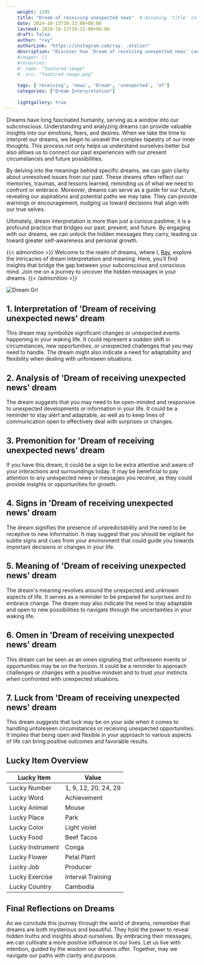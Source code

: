 ```yaml
---
    weight: 1395
    title: "Dream of receiving unexpected news"  # Assuming 'title' column exists
    date: 2024-10-13T19:32:00+08:00
    lastmod: 2024-10-13T19:32:00+08:00
    draft: false
    author: "ray"
    authorLink: "https://instagram.com/ray._.atelier"
    description: "Discover how 'Dream of receiving unexpected news' can interpret your future and uncover its significant meanings in your life."
    #images: []
    #resources:
    #- name: "featured-image"
    #  src: "featured-image.png"
    
    tags: ['receiving', 'news', 'Dream', 'unexpected', 'of']
    categories: ["Dream Interpretation"]
    
    lightgallery: true
---
```

    
Dreams have long fascinated humanity, serving as a window into our subconscious. Understanding and analyzing dreams can provide valuable insights into our emotions, fears, and desires. When we take the time to interpret our dreams, we begin to unravel the complex tapestry of our inner thoughts. This process not only helps us understand ourselves better but also allows us to connect our past experiences with our present circumstances and future possibilities.

By delving into the meanings behind specific dreams, we can gain clarity about unresolved issues from our past. These dreams often reflect our memories, traumas, and lessons learned, reminding us of what we need to confront or embrace. Moreover, dreams can serve as a guide for our future, revealing our aspirations and potential paths we may take. They can provide warnings or encouragement, nudging us toward decisions that align with our true selves.

Ultimately, dream interpretation is more than just a curious pastime; it is a profound practice that bridges our past, present, and future. By engaging with our dreams, we can unlock the hidden messages they carry, leading us toward greater self-awareness and personal growth.

{{< admonition >}}
Welcome to the realm of dreams, where I, [Ray](https://instagram.com/ray._.atelier), explore the intricacies of dream interpretation and meaning. Here, you’ll find insights that bridge the gap between your subconscious and conscious mind. Join me on a journey to uncover the hidden messages in your dreams.
{{< /admonition >}}

![Dream Grl](https://cdn.pixabay.com/photo/2017/11/02/03/35/gothic-2910057_1280.jpg "Dream Grl")

## 1. Interpretation of 'Dream of receiving unexpected news' dream
 This dream may symbolize significant changes or unexpected events happening in your waking life. It could represent a sudden shift in circumstances, new opportunities, or unexpected challenges that you may need to handle. The dream might also indicate a need for adaptability and flexibility when dealing with unforeseen situations.

## 2. Analysis of 'Dream of receiving unexpected news' dream
 The dream suggests that you may need to be open-minded and responsive to unexpected developments or information in your life. It could be a reminder to stay alert and adaptable, as well as to keep lines of communication open to effectively deal with surprises or changes.

## 3. Premonition for 'Dream of receiving unexpected news' dream
 If you have this dream, it could be a sign to be extra attentive and aware of your interactions and surroundings today. It may be beneficial to pay attention to any unexpected news or messages you receive, as they could provide insights or opportunities for growth.

## 4. Signs in 'Dream of receiving unexpected news' dream
 The dream signifies the presence of unpredictability and the need to be receptive to new information. It may suggest that you should be vigilant for subtle signs and cues from your environment that could guide you towards important decisions or changes in your life.

## 5. Meaning of 'Dream of receiving unexpected news' dream
 The dream's meaning revolves around the unexpected and unknown aspects of life. It serves as a reminder to be prepared for surprises and to embrace change. The dream may also indicate the need to stay adaptable and open to new possibilities to navigate through the uncertainties in your waking life.

## 6. Omen in 'Dream of receiving unexpected news' dream
 This dream can be seen as an omen signaling that unforeseen events or opportunities may be on the horizon. It could be a reminder to approach challenges or changes with a positive mindset and to trust your instincts when confronted with unexpected situations.

## 7. Luck from 'Dream of receiving unexpected news' dream
 This dream suggests that luck may be on your side when it comes to handling unforeseen circumstances or receiving unexpected opportunities. It implies that being open and flexible in your approach to various aspects of life can bring positive outcomes and favorable results.

## Lucky Item Overview
| Lucky Item          | Value              |
|---------------|--------------------|
| Lucky Number        | 1, 9, 12, 20, 24, 29  |
| Lucky Word          | Achievement |
| Lucky Animal        | Mouse |
| Lucky Place         | Park     |
| Lucky Color         | Light violet     |
| Lucky Food          | Beef Tacos      |
| Lucky Instrument    | Conga |
| Lucky Flower        | Petal Plant    |
| Lucky Job           | Producer       |
| Lucky Exercise      | Interval Training  |
| Lucky Country       | Cambodia    |


##  Final Reflections on Dreams

As we conclude this journey through the world of dreams, remember that dreams are both mysterious and beautiful. They hold the power to reveal hidden truths and insights about ourselves. By embracing their messages, we can cultivate a more positive influence in our lives. Let us live with intention, guided by the wisdom our dreams offer. Together, may we navigate our paths with clarity and purpose.
